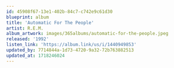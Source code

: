 ```yaml
---
id: 45908f67-13e1-402b-84c7-c742e9c61d30
blueprint: album
title: 'Automatic For The People'
artist: R.E.M.
album_artwork: images/365albums/automatic-for-the-people.jpeg
released: '1992'
listen_link: 'https://album.link/us/i/1440949853'
updated_by: 7714844a-1d73-4720-9a32-72b763882513
updated_at: 1718246024
---
```

